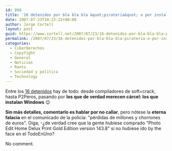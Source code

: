 ```yaml
---
id: 898
title: '16 detenidos por bla bla bla &quot;piraterí­a&quot; o por instalar Windows'
date: 2007-07-23T10:22:22+00:00
author: Jorge Cortell
layout: post
guid: https://www.cortell.net/2007/07/23/16-detenidos-por-bla-bla-bla-pirateria-o-por-instalar-windows/
permalink: /2007/07/23/16-detenidos-por-bla-bla-bla-pirateria-o-por-instalar-windows/
categories:
  - CiberDerechos
  - Copyfight
  - General
  - Noticias
  - Rants
  - Sociedad y polí­tica
  - Technology
---
```

Entre los <a target="_blank" title="Bandaancha" href="https://www.bandaancha.st/weblogart.php?artid=4880">16 detenidos</a> hay de todo: desde compiladores de soft+crack, hasta P2Peros, pasando por **los que de verdad merecen cárcel: los que instalan Windows** 😉

**Sin más detalles, comentarlo es hablar por no callar**, pero nótese la **eterna falacia** en el comunicado de la policí­a: "pérdidas de millones y chorrones de euros". Oiga, -¿de verdad cree que la gente hubiese comprado "Photo Edit Home Delux Print Gold Edition version 143.8" si no hubiese ido by the face en el TodoEnUno?

No comment.